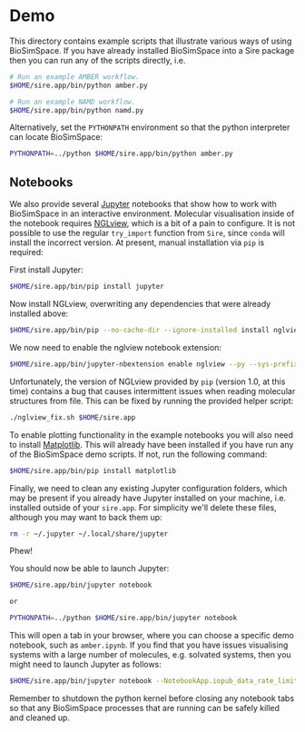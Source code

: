 # Demo

This directory contains example scripts that illustrate various ways of using
BioSimSpace. If you have already installed BioSimSpace into a Sire package then
you can run any of the scripts directly, i.e.

```bash
# Run an example AMBER workflow.
$HOME/sire.app/bin/python amber.py

# Run an example NAMD workflow.
$HOME/sire.app/bin/python namd.py
```

Alternatively, set the `PYTHONPATH` environment so that the python interpreter
can locate BioSimSpace:

```bash
PYTHONPATH=../python $HOME/sire.app/bin/python amber.py
```
## Notebooks

We also provide several [Jupyter](http://jupyter.org) notebooks that show how
to work with BioSimSpace in an interactive environment. Molecular visualisation
inside of the notebook requires [NGLview](https://github.com/arose/nglview),
which is a bit of a pain to configure. It is not possible to use the regular
`try_import` function from `Sire`, since `conda` will install the incorrect
version. At present, manual installation via `pip` is required:

First install Jupyter:
```bash
$HOME/sire.app/bin/pip install jupyter
```

Now install NGLview, overwriting any dependencies that were already installed above:
```bash
$HOME/sire.app/bin/pip --no-cache-dir --ignore-installed install nglview
```

We now need to enable the nglview notebook extension:
```bash
$HOME/sire.app/bin/jupyter-nbextension enable nglview --py --sys-prefix
```

Unfortunately, the version of NGLview provided by `pip` (version 1.0, at this
time) contains a bug that causes intermittent issues when reading molecular
structures from file. This can be fixed by running the provided helper
script:

```bash
./nglview_fix.sh $HOME/sire.app
```

To enable plotting functionality in the example notebooks you will also need
to install [Matplotlib](https://matplotlib.org). This will already have been
installed if you have run any of the BioSimSpace demo scripts. If not, run
the following command:

```bash
$HOME/sire.app/bin/pip install matplotlib
```

Finally, we need to clean any existing Jupyter configuration folders, which
may be present if you already have Jupyter installed on your machine, i.e.
installed outside of your `sire.app`. For simplicity we'll delete these files,
although you may want to back them up:

```bash
rm -r ~/.jupyter ~/.local/share/jupyter
```

Phew!

You should now be able to launch Jupyter:

```bash
$HOME/sire.app/bin/jupyter notebook

or

PYTHONPATH=../python $HOME/sire.app/bin/jupyter notebook
```

This will open a tab in your browser, where you can choose a specific demo
notebook, such as `amber.ipynb`. If you find that you have issues visualising
systems with a large number of molecules, e.g. solvated systems, then you
might need to launch Jupyter as follows:

```bash
$HOME/sire.app/bin/jupyter notebook --NotebookApp.iopub_data_rate_limit=10000000
```

Remember to shutdown the python kernel before closing any notebook tabs so that
any BioSimSpace processes that are running can be safely killed and cleaned up.
